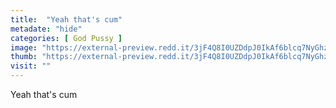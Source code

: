 ```yaml
---
title:  "Yeah that's cum"
metadate: "hide"
categories: [ God Pussy ]
image: "https://external-preview.redd.it/3jF4Q8I0UZDdpJ0IkAf6blcq7NyGhzNkxSBBfTt8HNc.png?auto=webp&s=b91880cc577eb4509b2801de1e9319356e1d89e2"
thumb: "https://external-preview.redd.it/3jF4Q8I0UZDdpJ0IkAf6blcq7NyGhzNkxSBBfTt8HNc.png?width=640&crop=smart&auto=webp&s=f2f12483b70ee38da996f505688f86b8e2d7f838"
visit: ""
---
```

Yeah that's cum
